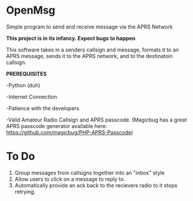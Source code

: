 # OpenMsg
Simple program to send and receive message via the APRS Network

**This project is in its infancy. Expect bugs to happen**

This software takes in a senders callsign and message, formats it to an APRS message, sends it to the APRS network, and to the destinatoin callsign.

**PREREQUISITES**

-Python (duh)

-Internet Connection

-Patience with the developers

-Valid Amateur Radio Callsign and APRS passcode. (Magicbug has a great APRS passcode generator available here: https://github.com/magicbug/PHP-APRS-Passcode)


# To Do

1. Group messages from callsigns together into an "inbox" style
2. Allow users to click on a message to reply to.
3. Automatically provide an ack back to the recievers radio to it stops retrying.


 

